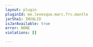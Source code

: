 ```yaml
---
layout: plugin
pluginId: me.levesque.marc.frc.mantle
jarSha1: INVALID
isJarAvailable: true
error: NONE
violations: []

---
```

